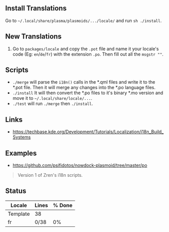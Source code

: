 ## Install Translations

Go to `~/.local/share/plasma/plasmoids/.../locale/` and run `sh ./install`.

## New Translations

1. Go to `packages/locale` and copy the `.pot` file and name it your locale's code (Eg: `en`/`de`/`fr`) with the extension `.po`. Then fill out all the `msgstr ""`.

## Scripts

* `./merge` will parse the `i18n()` calls in the *.qml files and write it to the *.pot file. Then it will merge any changes into the *.po language files.
* `./install` It will then convert the *.po files to it's binary *.mo version and move it to `~/.local/share/locale/...`.
* `./test` will run `./merge` then `./install`.

## Links

* https://techbase.kde.org/Development/Tutorials/Localization/i18n_Build_Systems

## Examples

* https://github.com/psifidotos/nowdock-plasmoid/tree/master/po


> Version 1 of Zren's i18n scripts.

## Status
|Locale | Lines | % Done|
|-------|-------|-------|
|Template	|38	|	|
|fr	|0/38	|0%	|
